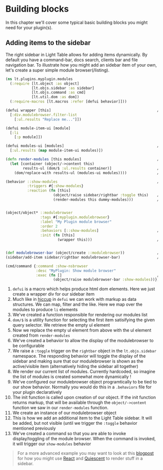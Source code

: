# Building blocks

In this chapter we'll cover some typical basic building blocks you might need for your plugin\(s\).





## Adding items to the sidebar
The right sidebar in Light Table allows for adding items dynamically. By default you have a command-bar, docs search, clients bar and file navigation bar. To illustrate how you might add an sidebar item of your own, let's create a super simple module browser(/listing).


```clojure
(ns lt.plugins.myplugin.modules 
  (:require [lt.object :as object] 
            [lt.objs.sidebar :as sidebar]  
            [lt.objs.command :as cmd]   
            [lt.util.dom :as dom]) 
  (:require-macros [lt.macros :refer [defui behavior]]))

(defui wrapper [this]                                                 // 1.
  [:div.modulebrowser.filter-list 
    [:ul.results "Replace me..."]])

(defui module-item-ui [module]
  [:li
    [:p module]])

(defui modules-ui [modules]                                           // 2.
  [:ul.results (map module-item-ui modules)])

(defn render-modules [this modules]                                   // 3.
  (let [container (object/->content this)
        results-ul (dom/$ :ul.results container)]                     // 4.
    (dom/replace-with results-ul (modules-ui modules))))              // 5.

(behavior ::show-modules                                              // 6.
          :triggers #{:show-modules}
          :reaction (fn [this] 
                      (object/raise sidebar/rightbar :toggle this)    // 7.
                      (render-modules this dummy-modules)))           // 8.


(object/object* ::modulebrowser 
                :tags #{:myplugin.modulebrowser} 
                :label "My Plugin module browser" 
                :order 2
                :behaviors [::show-modules]                           // 9.
                :init (fn [this] 
                        (wrapper this)))                              // 10.


(def modulebrowser-bar (object/create ::modulebrowser))               // 11.
(sidebar/add-item sidebar/rightbar modulebrowser-bar)                 // 12.

(cmd/command {:command :show-nsbrowser
              :desc "MyPlugin: Show module browser"
              :exec (fn []                                            // 13.
                      (object/raise modulebrowser-bar :show-modules))})

```
1. `defui` is a macro which helps produce html dom elements. Here we just create a wrapper div for our sidebar item
2. Much like in [hiccup](https://github.com/weavejester/hiccup) in `defui` we can work with markup as data structures. We can map, filter and the like. Here we map over the modules to produce `li` elements
3. We've created a function responsible for rendering our modules list
4. `dom/$` is a utility function for selecting the first item satisifying the given query selector. We retrieve the empty ul element 
5. Now we replace the empty ul element from above with the ul element created from `render-modules`
6. We've created a behavior to allow the display of the modulebrowser to be configurable
7. We raise a `:toggle` trigger on the `rightbar` object in the `lt.objs.sidebar` namespace. The responding behavior
will toggle the display of the sidebar and making sure that our modulebrowser is shown as the active/visible item (alternatively hiding the sidebar all together)
8. We render our current list of modules. Currently hardcoded, so imagine the list of modules is created somewhat more dynamically !
9. We've configured our modulebrowser object programtically to be tied to our show behavior. Normally you would do this in a `.behaviors` file for your plugin declaratively 
10. The init function is called upon creation of our object. If the init function returns markup, that will be available
through the `object/->content` function we saw in our `render-modules` function.
11. We create an instance of our modulebrowser object
12. This is how we add an additional item to the Light Table sidebar. It will be added, but not visible (until we trigger the `:toggle` behavior mentioned previously
13. We've created a command so that you are able to invoke display/toggling of the module browser. When the command is invoked, it will trigger our `show-modules` behavior




> For a more advanced example you may want to look at this [blogpost](http://rundis.github.io/blog/2015/lt_react.html) for how you might use [React](https://facebook.github.io/react/) and [Quiescent](https://github.com/levand/quiescent) to render stuff in a sidebar. 

